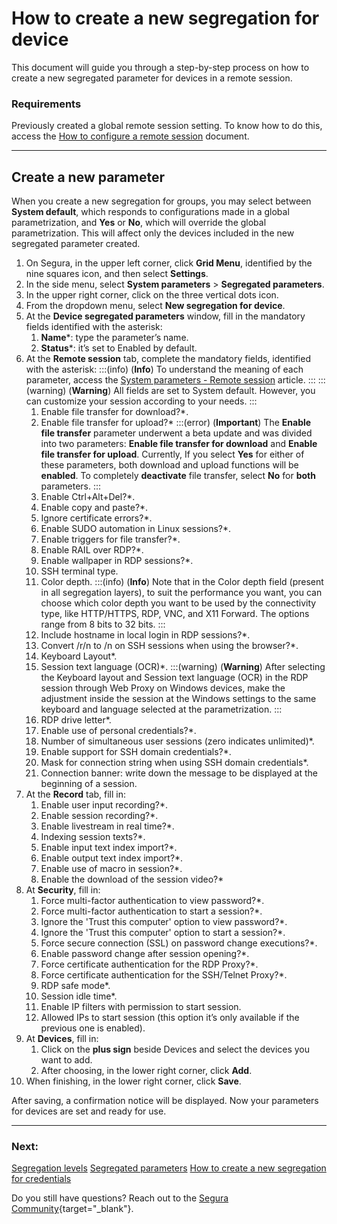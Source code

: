 # How to create a new segregation for device

This document will guide you through a step-by-step process on how to create a new segregated parameter for devices in a remote session.

### Requirements
Previously created a global remote session setting. To know how to do this, access the [How to configure a remote session](/v4/docs/pam-session-configure-remote-session-proxy) document.
***
## Create a new parameter

When you create a new segregation for groups, you may select between **System default**, which responds to configurations made in a global parametrization, and **Yes** or **No**, which will override the global parametrization. This will affect only the devices included in the new segregated parameter created.

1. On Segura, in the upper left corner, click **Grid Menu**, identified by the nine squares icon, and then select **Settings**.
2. In the side menu, select **System parameters** >  **Segregated parameters**.
3. In the upper right corner, click on the three vertical dots icon.
4. From the dropdown menu, select **New segregation for device**.
5. At the **Device segregated parameters** window, fill in the mandatory fields identified with the asterisk:
    1. **Name***: type the parameter’s name.
    2. **Status***: it’s set to Enabled by default.
6. At the **Remote session** tab, complete the mandatory fields, identified with the asterisk:
    :::(info) (**Info**)
    To understand the meaning of each parameter, access the [System parameters - Remote session](/v4/docs/pam-session-proxy-settings) article.
    :::
    :::(warning) (**Warning**)
    All fields are set to System default. However, you can customize your session according to your needs.
    :::
    1. Enable file transfer for download?*.
    2. Enable file transfer for upload?*
        :::(error) (**Important**)
        The **Enable file transfer** parameter underwent a beta update and was divided into two parameters: **Enable file transfer for download** and **Enable file transfer for upload**. Currently, If you select **Yes** for either of these parameters, both download and upload functions will be **enabled**. To completely **deactivate** file transfer, select **No** for **both** parameters.
        :::
    3. Enable Ctrl+Alt+Del?*.
    4. Enable copy and paste?*.
    5. Ignore certificate errors?*.
    6. Enable SUDO automation in Linux sessions?*.
    7. Enable triggers for file transfer?*.
    8. Enable RAIL over RDP?*.
    9. Enable wallpaper in RDP sessions?*.
    10. SSH terminal type.
    11. Color depth.
        :::(info) (**Info**)
        Note that in the Color depth field (present in all segregation layers), to suit the performance you want, you can choose which color depth you want to be used by the connectivity type, like HTTP/HTTPS, RDP, VNC, and X11 Forward. The options range from 8 bits to 32 bits.
        :::
    14. Include hostname in local login in RDP sessions?*.
    15. Convert /r/n to /n on SSH sessions when using the browser?*.
    16. Keyboard Layout*.
    17. Session text language (OCR)*.
        :::(warning) (**Warning**)
        After selecting the Keyboard layout and Session text language (OCR) in the RDP session through Web Proxy on Windows devices, make the adjustment inside the session at the Windows settings to the same keyboard and language selected at the parametrization.
        :::
    21. RDP drive letter*.
    22. Enable use of personal credentials?*.
    23. Number of simultaneous user sessions (zero indicates unlimited)*.
    24. Enable support for SSH domain credentials?*.
    25. Mask for connection string when using SSH domain credentials*.
    26. Connection banner: write down the message to be displayed at the beginning of a session.
13. At the **Record** tab, fill in:
    1. Enable user input recording?*.
    2. Enable session recording?*.
    3. Enable livestream in real time?*.
    4. Indexing session texts?*.
    5. Enable input text index import?*.
    6. Enable output text index import?*.
    7. Enable use of macro in session?*.
    8. Enable the download of the session video?*
14. At **Security**, fill in:
    1. Force multi-factor authentication to view password?*.
    2. Force multi-factor authentication to start a session?*.
    3. Ignore the 'Trust this computer' option to view password?*.
    4. Ignore the 'Trust this computer' option to start a session?*.
    5. Force secure connection (SSL) on password change executions?*.
    6. Enable password change after session opening?*.
    7. Force certificate authentication for the RDP Proxy?*.
    8. Force certificate authentication for the SSH/Telnet Proxy?*.
    9. RDP safe mode*.
    10. Session idle time*.
    11. Enable IP filters with permission to start session.
    12. Allowed IPs to start session (this option it’s only available if the previous one is enabled).
15. At **Devices**, fill in:
    1. Click on the **plus sign** beside Devices and select the devices you want to add.
    2. After choosing, in the lower right corner, click **Add**.
16. When finishing, in the lower right corner, click **Save**.

After saving, a confirmation notice will be displayed. Now your parameters for devices are set and ready for use.

***
### Next:
[Segregation levels](/v4/docs/pam-session-segregation-level)
[Segregated parameters](/v4/docs/pam-session-segregated-parameters)
[How to create a new segregation for credentials](/v4/docs/pam-session-create-segregation-credentials)

Do you still have questions? Reach out to the [Segura Community](https://community.Segura.io/){target="_blank"}.